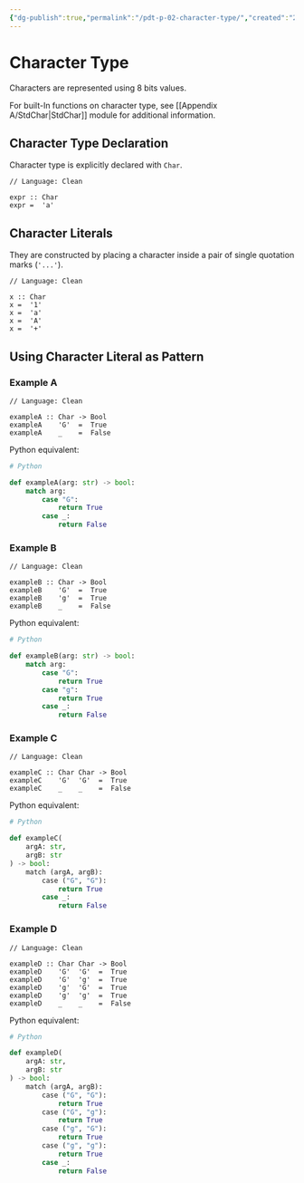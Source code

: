 ```yaml
---
{"dg-publish":true,"permalink":"/pdt-p-02-character-type/","created":"2023-07-03T09:26:33.060+02:00","updated":"2023-07-14T20:49:44.066+02:00"}
---
```



# Character Type

Characters are represented using 8 bits values.

For built-In functions on character type, see [[Appendix A/StdChar\|StdChar]] module for additional information.

## Character Type Declaration

Character type is explicitly declared with `Char`.

```Clean
// Language: Clean

expr :: Char
expr =  'a'
```

## Character Literals

They are constructed by placing a character inside a pair of single quotation marks (`'...'`).

```Clean
// Language: Clean

x :: Char
x =  '1'
x =  'a'
x =  'A'
x =  '+'
```

## Using Character Literal as Pattern

### Example A

```Clean
// Language: Clean

exampleA :: Char -> Bool
exampleA    'G'  =  True
exampleA    _    =  False
```

Python equivalent:

```Python
# Python

def exampleA(arg: str) -> bool:
	match arg:
		case "G":
			return True
		case _:
			return False
```

### Example B

```Clean
// Language: Clean

exampleB :: Char -> Bool
exampleB    'G'  =  True
exampleB    'g'  =  True
exampleB    _    =  False
```

Python equivalent:

```Python
# Python

def exampleB(arg: str) -> bool:
	match arg:
		case "G":
			return True
		case "g":
			return True
		case _:
			return False
```

### Example C

```Clean
// Language: Clean

exampleC :: Char Char -> Bool
exampleC    'G'  'G'  =  True
exampleC    _    _    =  False
```

Python equivalent:

```Python
# Python

def exampleC(
	argA: str, 
	argB: str
) -> bool:
	match (argA, argB):
		case ("G", "G"):
			return True
		case _:
			return False
```

### Example D

```Clean
// Language: Clean

exampleD :: Char Char -> Bool
exampleD    'G'  'G'  =  True
exampleD    'G'  'g'  =  True
exampleD    'g'  'G'  =  True
exampleD    'g'  'g'  =  True
exampleD    _    _    =  False
```

Python equivalent:

```Python
# Python

def exampleD(
	argA: str, 
	argB: str
) -> bool:
	match (argA, argB):
		case ("G", "G"):
			return True
		case ("G", "g"):
			return True
		case ("g", "G"):
			return True
		case ("g", "g"):
			return True
		case _:
			return False
```